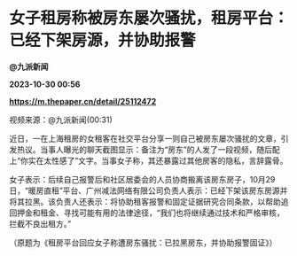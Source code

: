 # 女子租房称被房东屡次骚扰，租房平台：已经下架房源，并协助报警
**@九派新闻**

**2023-10-30 00:56**

**https://m.thepaper.cn/detail/25112472**

视频来源：@九派新闻(00:31)

近日，一在上海租房的女租客在社交平台分享一则自己被房东屡次骚扰的文章，引发热议。当事人曝光的聊天截图显示：备注为“房东”的人发了一段视频，随后配上“你实在太性感了”文字。当事女子称，其还暴露过其他房客的隐私，言辞露骨。

女子表示：后续自己报警后和社区居委会的人员协商搬离该房东房子，10月29日，“暖房直租”平台、广州减法网络有限公司负责人表示：已经下架该房东房源并将其拉黑。该负责人还表示：将协助租客报警和固定证据研究合同条款，以帮助追回押金和租金、寻找可能有用的法律途径，“我们也将继续通过技术和严格审核，拦截不良出租方。”

（原题为《租房平台回应女子称遭房东骚扰：已拉黑房东，并协助报警固证》）